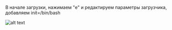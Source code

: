 В начале загрузки, нажимаем "e" и редактируем параметры загрузчика, добавляем init=/bin/bash

![alt text](/img/1.png "Редактирование")
